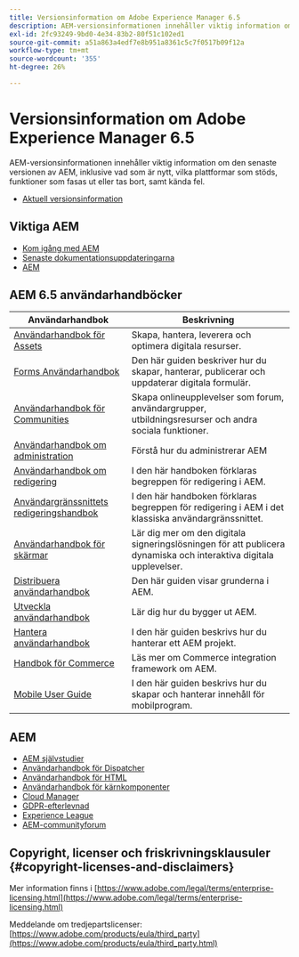 ```yaml
---
title: Versionsinformation om Adobe Experience Manager 6.5
description: AEM-versionsinformationen innehåller viktig information om den senaste versionen av AEM, inklusive vad som är nytt, vilka plattformar som stöds, funktioner som fasas ut eller tas bort, samt kända fel.
exl-id: 2fc93249-9bd0-4e34-83b2-80f51c102ed1
source-git-commit: a51a863a4edf7e8b951a8361c5c7f0517b09f12a
workflow-type: tm+mt
source-wordcount: '355'
ht-degree: 26%

---
```


# Versionsinformation om Adobe Experience Manager 6.5

AEM-versionsinformationen innehåller viktig information om den senaste versionen av AEM, inklusive vad som är nytt, vilka plattformar som stöds, funktioner som fasas ut eller tas bort, samt kända fel.

* [Aktuell versionsinformation](/help/release-notes/release-notes.md)

## Viktiga AEM

* [Kom igång med AEM](https://experienceleague.adobe.com/docs/experience-manager-65.html)
* [Senaste dokumentationsuppdateringarna](https://experienceleague.adobe.com/docs/experience-manager-release-information/aem-release-updates/doc-updates/documentation-updates.html)
* [AEM](/help/sites-administering/security-checklist.md)

## AEM 6.5 användarhandböcker

| Användarhandbok | Beskrivning |
|--- |---|
| [Användarhandbok för Assets](/help/assets/home.md) | Skapa, hantera, leverera och optimera digitala resurser. |
| [Forms Användarhandbok](/help/forms/home.md) | Den här guiden beskriver hur du skapar, hanterar, publicerar och uppdaterar digitala formulär. |
| [Användarhandbok för Communities](/help/communities/home.md) | Skapa onlineupplevelser som forum, användargrupper, utbildningsresurser och andra sociala funktioner. |
| [Användarhandbok om administration](/help/sites-administering/home.md) | Förstå hur du administrerar AEM |
| [Användarhandbok om redigering](/help/sites-authoring/home.md) | I den här handboken förklaras begreppen för redigering i AEM. |
| [Användargränssnittets redigeringshandbok](/help/sites-classic-ui-authoring/home.md) | I den här handboken förklaras begreppen för redigering i AEM i det klassiska användargränssnittet. |
| [Användarhandbok för skärmar](https://experienceleague.adobe.com/docs/experience-manager-screens/user-guide/aem-screens-introduction.html?lang=en) | Lär dig mer om den digitala signeringslösningen för att publicera dynamiska och interaktiva digitala upplevelser. |
| [Distribuera användarhandbok](/help/sites-deploying/home.md) | Den här guiden visar grunderna i AEM. |
| [Utveckla användarhandbok](/help/sites-developing/home.md) | Lär dig hur du bygger ut AEM. |
| [Hantera användarhandbok](/help/managing/home.md) | I den här guiden beskrivs hur du hanterar ett AEM projekt. |
| [Handbok för Commerce](/help/commerce/home.md) | Läs mer om Commerce integration framework om AEM. |
| [Mobile User Guide](/help/mobile/home.md) | I den här guiden beskrivs hur du skapar och hanterar innehåll för mobilprogram. |

## AEM

* [AEM självstudier](https://experienceleague.adobe.com/docs/experience-manager-tutorials.html)
* [Användarhandbok för Dispatcher](https://experienceleague.adobe.com/docs/experience-manager-dispatcher/using/dispatcher.html)
* [Användarhandbok för HTML](https://experienceleague.adobe.com/docs/experience-manager-htl/content/overview.html)
* [Användarhandbok för kärnkomponenter](https://experienceleague.adobe.com/docs/experience-manager-core-components/using/introduction.html)
* [Cloud Manager](https://experienceleague.adobe.com/docs/experience-manager-cloud-manager/content/introduction.html)
* [GDPR-efterlevnad](/help/managing/data-protection-and-privacy.md)
* [Experience League](https://experienceleague.adobe.com/?promoid=K42KVXHD&amp;mv=other)
* [AEM-communityforum](https://experienceleaguecommunities.adobe.com/t5/adobe-experience-manager/ct-p/adobe-experience-manager-community)

## Copyright, licenser och friskrivningsklausuler {#copyright-licenses-and-disclaimers}

Mer information finns i [https://www.adobe.com/legal/terms/enterprise-licensing.html](https://www.adobe.com/legal/terms/enterprise-licensing.html)

Meddelande om tredjepartslicenser: [https://www.adobe.com/products/eula/third_party](https://www.adobe.com/products/eula/third_party.html)

